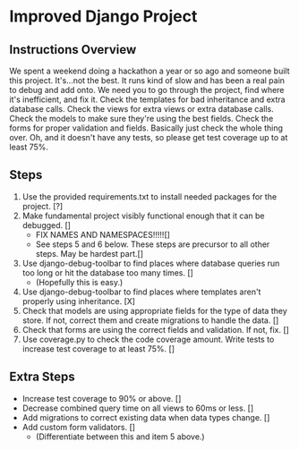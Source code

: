 # Improved Django Project


## Instructions Overview
We spent a weekend doing a hackathon a year or so ago and someone built this project. It's...not the best. It runs kind of slow and has been a real pain to debug and add onto. We need you to go through the project, find where it's inefficient, and fix it. Check the templates for bad inheritance and extra database calls. Check the views for extra views or extra database calls. Check the models to make sure they're using the best fields. Check the forms for proper validation and fields. Basically just check the whole thing over. Oh, and it doesn't have any tests, so please get test coverage up to at least 75%.

## Steps
1. Use the provided requirements.txt to install needed packages for the project. [?]
2. Make fundamental project visibly functional enough that it can be debugged. []
	- FIX NAMES AND NAMESPACES!!!!![]
	- See steps 5 and 6 below. These steps are precursor to all other steps.  May be hardest part.[]
3. Use django-debug-toolbar to find places where database queries run too long or hit the database too many times. []
	- (Hopefully this is easy.)
4. Use django-debug-toolbar to find places where templates aren't properly using inheritance. [X]
5. Check that models are using appropriate fields for the type of data they store. If not, correct them and create migrations to handle the data. []
6. Check that forms are using the correct fields and validation. If not, fix. [] 
7. Use coverage.py to check the code coverage amount. Write tests to increase test coverage to at least 75%. []

## Extra Steps
- Increase test coverage to 90% or above. []
- Decrease combined query time on all views to 60ms or less. []
- Add migrations to correct existing data when data types change. []
- Add custom form validators. []
	- (Differentiate between this and item 5 above.)
